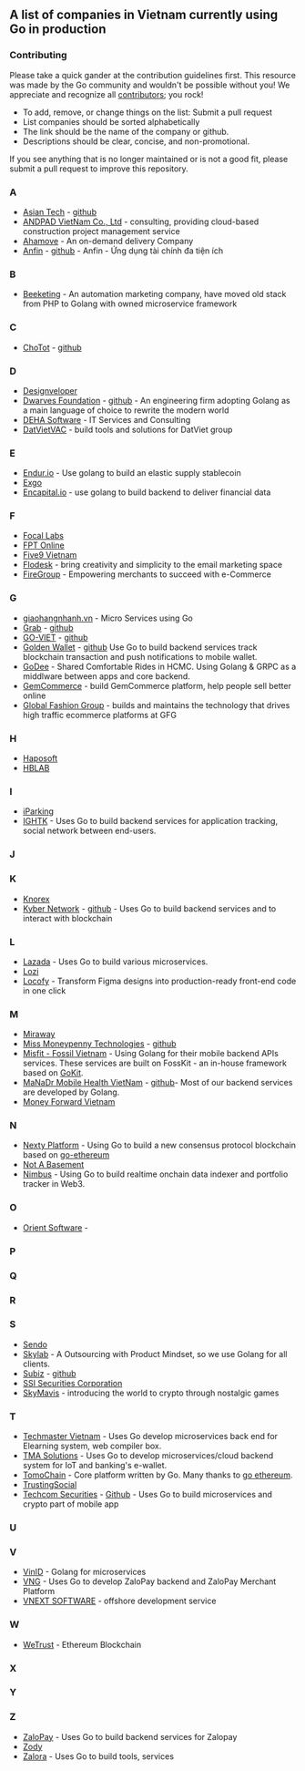 ## A list of companies in Vietnam currently using Go in production

### Contributing

Please take a quick gander at the contribution guidelines first. This resource was made by the Go community and wouldn't be possible without you! We appreciate and recognize all [contributors](https://github.com/golang-vietnam/companies/graphs/contributors); you rock!

- To add, remove, or change things on the list: Submit a pull request
- List companies should be sorted alphabetically
- The link should be the name of the company or github.
- Descriptions should be clear, concise, and non-promotional.

If you see anything that is no longer maintained or is not a good fit, please submit a pull request to improve this repository.

### A

- [Asian Tech](https://asiantech.vn) - [github](https://github.com/asiantechinc)
- [ANDPAD VietNam Co., Ltd](https://andpad.vn) - consulting, providing cloud-based construction project management service
- [Ahamove](https://ahamove.com) - An on-demand delivery Company
- [Anfin](https://anfin.vn) - [github](https://github.com/anfin21) - Anfin - Ứng dụng tài chính đa tiện ích

### B

- [Beeketing](https://beeketing.com) - An automation marketing company, have moved old stack from PHP to Golang with owned microservice framework

### C

- [ChoTot](https://www.chotot.com/) - [github](https://github.com/ChoTotOSS)

### D

- [Designveloper](https://www.designveloper.com/)
- [Dwarves Foundation](https://dwarves.foundation) - [github](https://github.com/dwarvesf) - An engineering firm adopting Golang as a main language of choice to rewrite the modern world
- [DEHA Software](https://deha-soft.com) - IT Services and Consulting
- [DatVietVAC](https://datvietvac.vn) - build tools and solutions for DatViet group

### E
- [Endur.io](http://endur.io) - Use golang to build an elastic supply stablecoin
- [Exgo](https://www.exgo.vn)
- [Encapital.io](https://encapital.io) - use golang to build backend to deliver financial data

### F

- [Focal Labs](https://www.linkedin.com/company/focal-labs-jsc)
- [FPT Online](https://fptonline.net/)
- [Five9 Vietnam](http://five9.vn)
- [Flodesk](https://flodesk.com) - bring creativity and simplicity to the email marketing space
- [FireGroup](https://firegroup.io/) - Empowering merchants to succeed with e-Commerce

### G

- [giaohangnhanh.vn](https://ghn.vn) - Micro Services using Go
- [Grab](https://www.grab.com/) - [github](https://github.com/grab)
- [GO-VIET](http://www.go-viet.vn) - [github](https://github.com/gojektech)
- [Golden Wallet](https://goldenwallet.io/) - [github](https://github.com/goldennetwork) Use Go to build backend services track blockchain transaction and push notifications to mobile wallet.
- [GoDee](https://godee.vn) - Shared Comfortable Rides in HCMC. Using Golang & GRPC as a middlware between apps and core backend. 
- [GemCommerce](https://gemcommerce.com) - build GemCommerce platform, help people sell better online
- [Global Fashion Group](https://global-fashion-group.com) - builds and maintains the technology that drives high traffic ecommerce platforms at GFG

### H
- [Haposoft](https://haposoft.com)
- [HBLAB](https://hblab.vn)

### I

- [iParking](https://www.iparking.vn/)
- [IGHTK](https://i.ghtk.vn/) - Uses Go to build backend services for application tracking, social network between end-users.

### J

### K

- [Knorex](https://www.knorex.com/)
- [Kyber Network](https://kyber.network/) - [github](https://github.com/KyberNetwork) - Uses Go to build backend services and to interact with blockchain

### L

- [Lazada](https://github.com/lazada) - Uses Go to build various microservices.
- [Lozi](https://lozi.vn/)
- [Locofy](https://www.locofy.ai/) - Transform Figma designs into production-ready front-end code in one click

### M

- [Miraway](http://miraway.vn/)
- [Miss Moneypenny Technologies](https://missmp.eu/) - [github](https://github.com/missmp)
- [Misfit - Fossil Vietnam](https://misfit.com/) - Using Golang for their mobile backend APIs services. These services are built on FossKit - an in-house framework based on [GoKit](https://gokit.io/).
- [MaNaDr Mobile Health VietNam](http://manadr.com) - [github](https://github.com/mobile-health)-  Most of our backend services are developed by Golang.
- [Money Forward Vietnam](https://careers.moneyforward.vn/)

### N

- [Nexty Platform](https://nexty.io) - Using Go to build a new consensus protocol blockchain based on [go-ethereum](https://github.com/ethereum/go-ethereum)
- [Not A Basement](http://www.notabasement.com/)
- [Nimbus](https://getnimbus.io/) - Using Go to build realtime onchain data indexer and portfolio tracker in Web3.

### O

- [Orient Software](https://www.orientsoftware.com) - 

### P

### Q

### R

### S

- [Sendo](https://www.sendo.vn/)
- [Skylab](https://skylab.vn/) - A Outsourcing with Product Mindset, so we use Golang for all clients.
- [Subiz](https://subiz.com/) - [github](https://github.com/subiz)
- [SSI Securities Corporation](https://www.ssi.com.vn/en)
- [SkyMavis](https://skymavis.com) - introducing the world to crypto through nostalgic games

### T

- [Techmaster Vietnam](https://techmaster.vn) - Uses Go develop microservices back end for Elearning system, web compiler box.
- [TMA Solutions](https://www.tmasolutions.com/) - Uses Go to develop microservices/cloud backend system for IoT and banking's e-wallet.
- [TomoChain](https://tomochain.com) - Core platform written by Go. Many thanks to [go ethereum](https://github.com/ethereum/go-ethereum).
- [TrustingSocial](https://trustingsocial.com/)
- [Techcom Securities](https://tcbs.com.vn) - [Github](https://github.com/techcomsecurities) - Uses Go to build microservices and crypto part of mobile app

### U

### V

- [VinID](https://vinid.net/) - Golang for microservices
- [VNG](https://www.vng.com.vn/) - Uses Go to develop ZaloPay backend and ZaloPay Merchant Platform
- [VNEXT SOFTWARE](https://vnext.vn) - offshore development service

### W

- [WeTrust](https://www.wetrust.io/) - Ethereum Blockchain

### X

### Y

### Z
- [ZaloPay](https://zalopay.vn/) - Uses Go to build backend services for Zalopay
- [Zody](https://zody.vn/)
- [Zalora](https://github.com/zalora) - Uses Go to build tools, services
